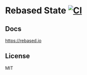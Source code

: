 # Rebased State [![CI](https://github.com/stewwan/rebased/workflows/CI/badge.svg)](https://github.com/stewwan/rebased/actions)

## Docs

https://rebased.io

## License

MIT
